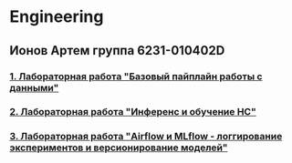 # Engineering

## Ионов Артем группа 6231-010402D

### [1. Лабораторная работа "Базовый пайплайн работы с данными"]()

### [2. Лабораторная работа "Инференс и обучение НС"]()

### [3. Лабораторная работа "Airflow и MLflow - логгирование экспериментов и версионирование моделей"]()


